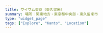 ```yaml
---
title: ワイワム東京（東久留米）
summary: 場所｜関東地方・東京都中央部・東久留米市
type: "widget_page"
tags: ["Explore", "Kanto", "Location"]
---
```

